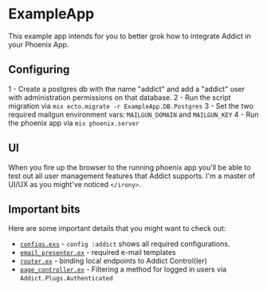 # ExampleApp

This example app intends for you to better grok how to integrate Addict in your Phoenix App.

## Configuring

1 - Create a postgres db with the name "addict" and add a "addict" user with administration permissions on that database.
2 - Run the script migration via `mix ecto.migrate -r ExampleApp.DB.Postgres`
3 - Set the two required mailgun environment vars: `MAILGUN_DOMAIN` and `MAILGUN_KEY`
4 - Run the phoenix app via `mix phoenix.server`

## UI

When you fire up the browser to the running phoenix app you'll be able to test out all user management features that Addict supports.
I'm a master of UI/UX as you might've noticed `</irony>`.

## Important bits
Here are some important details that you might want to check out:

- [`configs.exs`](https://github.com/trenpixster/addict/blob/master/example_app/config/config.exs) - `config :addict` shows all required configurations.
- [`email_presenter.ex`](https://github.com/trenpixster/addict/blob/master/example_app/lib/presenters/email_presenter.ex) - required e-mail templates
- [`router.ex`](https://github.com/trenpixster/addict/blob/master/example_app/web/router.ex) - binding local endpoints to Addict Control(ler)
- [`page_controller.ex`](https://github.com/trenpixster/addict/blob/master/example_app/web/controllers/page_controller.ex) - Filtering a method for logged in users via `Addict.Plugs.Authenticated`